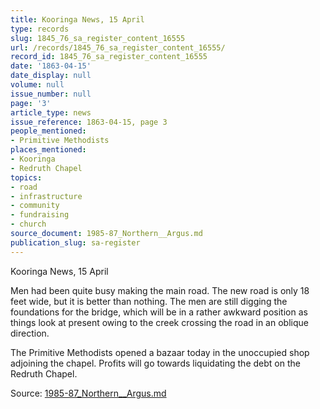 ```yaml
---
title: Kooringa News, 15 April
type: records
slug: 1845_76_sa_register_content_16555
url: /records/1845_76_sa_register_content_16555/
record_id: 1845_76_sa_register_content_16555
date: '1863-04-15'
date_display: null
volume: null
issue_number: null
page: '3'
article_type: news
issue_reference: 1863-04-15, page 3
people_mentioned:
- Primitive Methodists
places_mentioned:
- Kooringa
- Redruth Chapel
topics:
- road
- infrastructure
- community
- fundraising
- church
source_document: 1985-87_Northern__Argus.md
publication_slug: sa-register
---
```


Kooringa News, 15 April

Men had been quite busy making the main road.  The new road is only 18 feet wide, but it is better than nothing.  The men are still digging the foundations for the bridge, which will be in a rather awkward position as things look at present owing to the creek crossing the road in an oblique direction.

The Primitive Methodists opened a bazaar today in the unoccupied shop adjoining the chapel.  Profits will go towards liquidating the debt on the Redruth Chapel.

Source: [1985-87_Northern__Argus.md](/downloads/markdown/1985-87_Northern__Argus.md)
